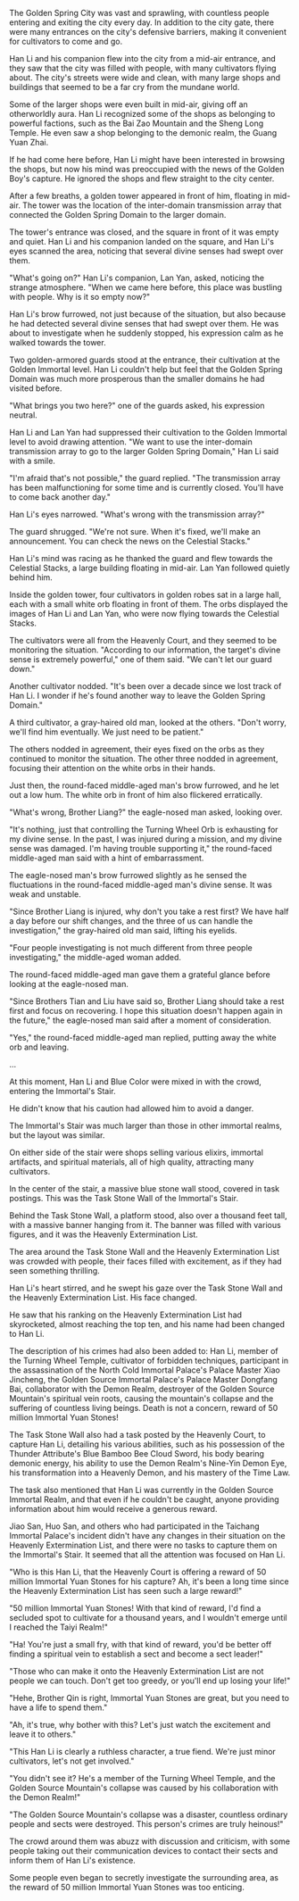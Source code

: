 The Golden Spring City was vast and sprawling, with countless people entering and exiting the city every day. In addition to the city gate, there were many entrances on the city's defensive barriers, making it convenient for cultivators to come and go.

Han Li and his companion flew into the city from a mid-air entrance, and they saw that the city was filled with people, with many cultivators flying about. The city's streets were wide and clean, with many large shops and buildings that seemed to be a far cry from the mundane world.

Some of the larger shops were even built in mid-air, giving off an otherworldly aura. Han Li recognized some of the shops as belonging to powerful factions, such as the Bai Zao Mountain and the Sheng Long Temple. He even saw a shop belonging to the demonic realm, the Guang Yuan Zhai.

If he had come here before, Han Li might have been interested in browsing the shops, but now his mind was preoccupied with the news of the Golden Boy's capture. He ignored the shops and flew straight to the city center.

After a few breaths, a golden tower appeared in front of him, floating in mid-air. The tower was the location of the inter-domain transmission array that connected the Golden Spring Domain to the larger domain.

The tower's entrance was closed, and the square in front of it was empty and quiet. Han Li and his companion landed on the square, and Han Li's eyes scanned the area, noticing that several divine senses had swept over them.

"What's going on?" Han Li's companion, Lan Yan, asked, noticing the strange atmosphere. "When we came here before, this place was bustling with people. Why is it so empty now?"

Han Li's brow furrowed, not just because of the situation, but also because he had detected several divine senses that had swept over them. He was about to investigate when he suddenly stopped, his expression calm as he walked towards the tower.

Two golden-armored guards stood at the entrance, their cultivation at the Golden Immortal level. Han Li couldn't help but feel that the Golden Spring Domain was much more prosperous than the smaller domains he had visited before.

"What brings you two here?" one of the guards asked, his expression neutral.

Han Li and Lan Yan had suppressed their cultivation to the Golden Immortal level to avoid drawing attention. "We want to use the inter-domain transmission array to go to the larger Golden Spring Domain," Han Li said with a smile.

"I'm afraid that's not possible," the guard replied. "The transmission array has been malfunctioning for some time and is currently closed. You'll have to come back another day."

Han Li's eyes narrowed. "What's wrong with the transmission array?"

The guard shrugged. "We're not sure. When it's fixed, we'll make an announcement. You can check the news on the Celestial Stacks."

Han Li's mind was racing as he thanked the guard and flew towards the Celestial Stacks, a large building floating in mid-air. Lan Yan followed quietly behind him.

 Inside the golden tower, four cultivators in golden robes sat in a large hall, each with a small white orb floating in front of them. The orbs displayed the images of Han Li and Lan Yan, who were now flying towards the Celestial Stacks.

The cultivators were all from the Heavenly Court, and they seemed to be monitoring the situation. "According to our information, the target's divine sense is extremely powerful," one of them said. "We can't let our guard down."

Another cultivator nodded. "It's been over a decade since we lost track of Han Li. I wonder if he's found another way to leave the Golden Spring Domain."

A third cultivator, a gray-haired old man, looked at the others. "Don't worry, we'll find him eventually. We just need to be patient."

The others nodded in agreement, their eyes fixed on the orbs as they continued to monitor the situation.
The other three nodded in agreement, focusing their attention on the white orbs in their hands.

Just then, the round-faced middle-aged man's brow furrowed, and he let out a low hum. The white orb in front of him also flickered erratically.

"What's wrong, Brother Liang?" the eagle-nosed man asked, looking over.

"It's nothing, just that controlling the Turning Wheel Orb is exhausting for my divine sense. In the past, I was injured during a mission, and my divine sense was damaged. I'm having trouble supporting it," the round-faced middle-aged man said with a hint of embarrassment.

The eagle-nosed man's brow furrowed slightly as he sensed the fluctuations in the round-faced middle-aged man's divine sense. It was weak and unstable.

"Since Brother Liang is injured, why don't you take a rest first? We have half a day before our shift changes, and the three of us can handle the investigation," the gray-haired old man said, lifting his eyelids.

"Four people investigating is not much different from three people investigating," the middle-aged woman added.

The round-faced middle-aged man gave them a grateful glance before looking at the eagle-nosed man.

"Since Brothers Tian and Liu have said so, Brother Liang should take a rest first and focus on recovering. I hope this situation doesn't happen again in the future," the eagle-nosed man said after a moment of consideration.

"Yes," the round-faced middle-aged man replied, putting away the white orb and leaving.

...

At this moment, Han Li and Blue Color were mixed in with the crowd, entering the Immortal's Stair.

He didn't know that his caution had allowed him to avoid a danger.

The Immortal's Stair was much larger than those in other immortal realms, but the layout was similar.

On either side of the stair were shops selling various elixirs, immortal artifacts, and spiritual materials, all of high quality, attracting many cultivators.

In the center of the stair, a massive blue stone wall stood, covered in task postings. This was the Task Stone Wall of the Immortal's Stair.

Behind the Task Stone Wall, a platform stood, also over a thousand feet tall, with a massive banner hanging from it. The banner was filled with various figures, and it was the Heavenly Extermination List.

The area around the Task Stone Wall and the Heavenly Extermination List was crowded with people, their faces filled with excitement, as if they had seen something thrilling.

Han Li's heart stirred, and he swept his gaze over the Task Stone Wall and the Heavenly Extermination List. His face changed.

He saw that his ranking on the Heavenly Extermination List had skyrocketed, almost reaching the top ten, and his name had been changed to Han Li.

The description of his crimes had also been added to: Han Li, member of the Turning Wheel Temple, cultivator of forbidden techniques, participant in the assassination of the North Cold Immortal Palace's Palace Master Xiao Jincheng, the Golden Source Immortal Palace's Palace Master Dongfang Bai, collaborator with the Demon Realm, destroyer of the Golden Source Mountain's spiritual vein roots, causing the mountain's collapse and the suffering of countless living beings. Death is not a concern, reward of 50 million Immortal Yuan Stones!

The Task Stone Wall also had a task posted by the Heavenly Court, to capture Han Li, detailing his various abilities, such as his possession of the Thunder Attribute's Blue Bamboo Bee Cloud Sword, his body bearing demonic energy, his ability to use the Demon Realm's Nine-Yin Demon Eye, his transformation into a Heavenly Demon, and his mastery of the Time Law.

The task also mentioned that Han Li was currently in the Golden Source Immortal Realm, and that even if he couldn't be caught, anyone providing information about him would receive a generous reward.

Jiao San, Huo San, and others who had participated in the Taichang Immortal Palace's incident didn't have any changes in their situation on the Heavenly Extermination List, and there were no tasks to capture them on the Immortal's Stair. It seemed that all the attention was focused on Han Li.

"Who is this Han Li, that the Heavenly Court is offering a reward of 50 million Immortal Yuan Stones for his capture? Ah, it's been a long time since the Heavenly Extermination List has seen such a large reward!"

"50 million Immortal Yuan Stones! With that kind of reward, I'd find a secluded spot to cultivate for a thousand years, and I wouldn't emerge until I reached the Taiyi Realm!"

"Ha! You're just a small fry, with that kind of reward, you'd be better off finding a spiritual vein to establish a sect and become a sect leader!"

"Those who can make it onto the Heavenly Extermination List are not people we can touch. Don't get too greedy, or you'll end up losing your life!"

"Hehe, Brother Qin is right, Immortal Yuan Stones are great, but you need to have a life to spend them."

"Ah, it's true, why bother with this? Let's just watch the excitement and leave it to others."

"This Han Li is clearly a ruthless character, a true fiend. We're just minor cultivators, let's not get involved."

"You didn't see it? He's a member of the Turning Wheel Temple, and the Golden Source Mountain's collapse was caused by his collaboration with the Demon Realm!"

"The Golden Source Mountain's collapse was a disaster, countless ordinary people and sects were destroyed. This person's crimes are truly heinous!"

The crowd around them was abuzz with discussion and criticism, with some people taking out their communication devices to contact their sects and inform them of Han Li's existence.

Some people even began to secretly investigate the surrounding area, as the reward of 50 million Immortal Yuan Stones was too enticing.